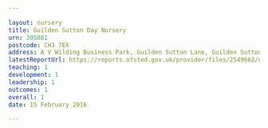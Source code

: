 ```yaml
---

layout: nursery
title: Guilden Sutton Day Nursery
urn: 305081
postcode: CH3 7EX
address: A V Wilding Business Park, Guilden Sutton Lane, Guilden Sutton, Chester, CH3 7EX
latestReportUrl: https://reports.ofsted.gov.uk/provider/files/2549662/urn/305081.pdf
teaching: 1
development: 1
leadership: 1
outcomes: 1
overall: 1
date: 15 February 2016

---
```

